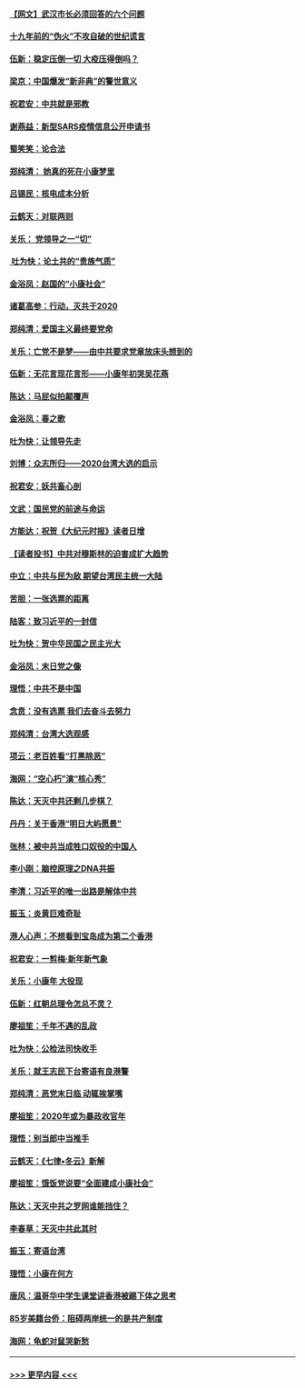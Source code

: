 #### [【网文】武汉市长必须回答的六个问题](../pages/nsc993/n11813848.md?t=01231311) 
#### [十九年前的“伪火”不攻自破的世纪谎言](../pages/nsc993/n11813238.md?t=01231311) 
#### [伍新：稳定压倒一切 大疫压得倒吗？](../pages/nsc993/n11812634.md?t=01231311) 
#### [梁京：中国爆发“新非典”的警世意义](../pages/nsc993/n11812554.md?t=01231311) 
#### [祝君安：中共就是邪教](../pages/nsc993/n11812431.md?t=01231311) 
#### [谢燕益：新型SARS疫情信息公开申请书](../pages/nsc993/n11808840.md?t=01231311) 
#### [蜀笑笑：论合法](../pages/nsc993/n11808064.md?t=01231311) 
#### [郑纯清： 她真的死在小康梦里](../pages/nsc993/n11806623.md?t=01231311) 
#### [吕锡民：核电成本分析](../pages/nsc993/n11806284.md?t=01231311) 
#### [云鹤天：对联两则](../pages/nsc993/n11805957.md?t=01231311) 
#### [关乐： 党领导之一“切”](../pages/nsc993/n11804505.md?t=01231311) 
#### [ 吐为快：论土共的“贵族气质”](../pages/nsc993/n11804490.md?t=01231311) 
#### [金浴凤：赵国的“小康社会”](../pages/nsc993/n11804452.md?t=01231311) 
#### [诸葛高参：行动，灭共于2020](../pages/nsc993/n11804120.md?t=01231311) 
#### [郑纯清：爱国主义最终要党命](../pages/nsc993/n11802197.md?t=01231311) 
#### [关乐：亡党不是梦——由中共要求党章放床头想到的](../pages/nsc993/n11802156.md?t=01231311) 
#### [伍新：无花言现花言形——小康年初哭吴花燕](../pages/nsc993/n11800044.md?t=01231311) 
#### [陈达：马屁似拍颠覆声](../pages/nsc993/n11800010.md?t=01231311) 
#### [金浴凤：春之歌](../pages/nsc993/n11797687.md?t=01231311) 
#### [吐为快：让领导先走](../pages/nsc993/n11797512.md?t=01231311) 
#### [刘博：众志所归——2020台湾大选的启示](../pages/nsc993/n11796878.md?t=01231311) 
#### [祝君安：妖共畜心剖](../pages/nsc993/n11794273.md?t=01231311) 
#### [文武：国民党的前途与命运](../pages/nsc993/n11794198.md?t=01231311) 
#### [方能达：祝贺《大纪元时报》读者日增](../pages/nsc993/n11793807.md?t=01231311) 
#### [【读者投书】中共对穆斯林的迫害成扩大趋势](../pages/nsc993/n11791371.md?t=01231311) 
#### [中立：中共与民为敌 期望台湾民主统一大陆](../pages/nsc993/n11790392.md?t=01231311) 
#### [苦胆：一张选票的距离](../pages/nsc993/n11788914.md?t=01231311) 
#### [陆客：致习近平的一封信](../pages/nsc993/n11788867.md?t=01231311) 
#### [吐为快：贺中华民国之民主光大](../pages/nsc993/n11788618.md?t=01231311) 
#### [金浴凤：末日党之像](../pages/nsc993/n11787475.md?t=01231311) 
#### [理悟：中共不是中国](../pages/nsc993/n11787463.md?t=01231311) 
#### [念贲：没有选票  我们去奋斗去努力](../pages/nsc993/n11787398.md?t=01231311) 
#### [郑纯清：台湾大选观感](../pages/nsc993/n11786210.md?t=01231311) 
#### [项云：老百姓看“打黑除恶”](../pages/nsc993/n11785398.md?t=01231311) 
#### [海网：“空心朽”演“核心秀”](../pages/nsc993/n11783874.md?t=01231311) 
#### [陈达：天灭中共还剩几步棋？](../pages/nsc993/n11783719.md?t=01231311) 
#### [丹丹：关于香港“明日大屿愿景”](../pages/nsc993/n11783273.md?t=01231311) 
#### [张林：被中共当成牲口奴役的中国人](../pages/nsc993/n11782397.md?t=01231311) 
#### [李小刚：脑控原理之DNA共振](../pages/nsc993/n11780962.md?t=01231311) 
#### [李清：习近平的唯一出路是解体中共](../pages/nsc993/n11780866.md?t=01231311) 
#### [振玉：炎黄巨难奇耻](../pages/nsc993/n11779632.md?t=01231311) 
#### [港人心声：不想看到宝岛成为第二个香港](../pages/nsc993/n11778817.md?t=01231311) 
#### [祝君安：一剪梅‧新年新气象](../pages/nsc993/n11776340.md?t=01231311) 
#### [关乐：小康年 大役现](../pages/nsc993/n11774213.md?t=01231311) 
#### [伍新：红朝总理令怎总不灵？](../pages/nsc993/n11770813.md?t=01231311) 
#### [廖祖笙：千年不遇的乱政](../pages/nsc993/n11770373.md?t=01231311) 
#### [吐为快：公检法司快收手](../pages/nsc993/n11770359.md?t=01231311) 
#### [关乐：就王志民下台寄语有良港警](../pages/nsc993/n11769903.md?t=01231311) 
#### [郑纯清：恶党末日临 动辄挨掌嘴](../pages/nsc993/n11769356.md?t=01231311) 
#### [廖祖笙：2020年或为暴政收官年](../pages/nsc993/n11768216.md?t=01231311) 
#### [理悟：别当郎中当推手](../pages/nsc993/n11768243.md?t=01231311) 
#### [云鹤天：《七律▪冬云》新解](../pages/nsc993/n11768204.md?t=01231311) 
#### [廖祖笙：饿饭党说要“全面建成小康社会”](../pages/nsc993/n11767482.md?t=01231311) 
#### [陈达：天灭中共之罗网谁能挡住？](../pages/nsc993/n11767465.md?t=01231311) 
#### [李春草：天灭中共此其时](../pages/nsc993/n11767452.md?t=01231311) 
#### [振玉：寄语台湾](../pages/nsc993/n11767432.md?t=01231311) 
#### [理悟：小康在何方](../pages/nsc993/n11767394.md?t=01231311) 
#### [唐风：温哥华中学生课堂讲香港被踢下体之思考](../pages/nsc993/n11766848.md?t=01231311) 
#### [85岁美籍台侨：阻碍两岸统一的是共产制度](../pages/nsc993/n11765043.md?t=01231311) 
#### [海网：龟蛇对鼠哭新愁](../pages/nsc993/n11764895.md?t=01231311) 

----
#### [ >>> 更早内容 <<< ](../indexes/nsc993-earlier.md)
